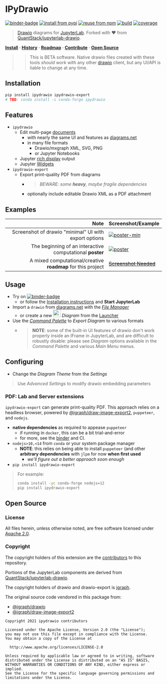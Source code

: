 # IPyDrawio

[![binder-badge][]][binder] [![install from pypi][pypi-badge]][pypi]
[![reuse from npm][npm-badge]][npm] [![build][workflow-badge]][workflow]
[![coverage][cov-badge]][cov]

> [Drawio][] diagrams for [JupyterLab][]. Forked with ❤️ from
> [QuantStack/jupyterlab-drawio][].

**[Install](#installation)** &middot; **[History]** &middot; **[Roadmap]**
&middot; **[Contribute][contributing]** &middot; **[Open Source](#open-source)**

> > This is BETA software. Native drawio files created with these tools _should_
> > work with any other [drawio][] client, but any UI/API is liable to change at
> > any time.

## Installation

```bash
pip install ipydrawio ipydrawio-export
# TBD: conda install -c conda-forge ipydrawio
```

## Features

- `ipydrawio`
  - Edit multi-page [documents][]
    - with nearly the same UI and features as [diagrams.net][drawio]
    - in many file formats
      - Drawio/mxgraph XML, SVG, PNG
      - or Jupyter Notebooks
  - Jupyter [rich display][] output
  - Jupyter [Widgets][]
- `ipydrawio-export`
  - Export print-quality PDF from diagrams
    - > _BEWARE: some **heavy**, maybe fragile dependencies_
    - optionally include editable Drawio XML as a PDF attachment

## Examples

|                                                        Note | Screenshot/Example               |
| ----------------------------------------------------------: | :------------------------------- |
|       Screenshot of drawio "minimal" UI with export options | [![poster-min]][poster-min]      |
|    The beginning of an interactive computational **poster** | [![poster][]][poster]            |
| A mixed computational/creative **roadmap** for this project | [~~Screenshot Needed~~][roadmap] |

## Usage

- Try on [![binder-badge][]][binder]
  - or follow the [Installation instructions](#installation) and **Start
    JupyterLab**
- Import a `drawio` from [diagrams.net](https://diagrams.net) with the _[File
  Manager][]_
  - or create a new
    <img src="./packages/ipydrawio/style/img/drawio.svg" width="24"/> _Diagram_
    from the [Launcher][]
- Use the _[Command Palette][]_ to _Export Diagram_ to various formats
  - > **NOTE**: some of the built-in UI features of drawio don't work properly
    > inside an IFrame in JupyterLab, and are difficult to robustly disable:
    > please see _Diagram_ options available in the _Command Palette_ and
    > various _Main Menu_ menus.

## Configuring

- Change the _Diagram Theme_ from the _Settings_

> Use _Advanced Settings_ to modify drawio embedding parameters

### PDF: Lab and Server extensions

`ipydrawio-export` can generate print-quality PDF. This approach relies on a
headless browser, powered by [@jgraph/draw-image-export2], `puppeteer`, and
`nodejs`.

- **native dependencies** as required to appease `puppeteer`
  - if running in `docker`, this can be a bit trial-and-error
  - for more, see the [binder][apt-txt] and CI.
- `nodejs>10,<14` from `conda` or your system package manager
  - **NOTE**: this relies on being able to install `puppeteer` (and other
    **arbitrary dependencies** with `jlpm` for now **when first used**
    - _we'll figure out a better approach soon enough_
- `pip install ipydrawio-export`

> For example:
>
> ```bash
> conda install -yc conda-forge nodejs=12
> pip install ipydrawio-export
> ```

## Open Source

### License

All files herein, unless otherwise noted, are free software licensed under
[Apache 2.0].

### Copyright

The copyright holders of this extension are the [contributors][] to this
repository.

Portions of the JupyterLab components are derived from
[QuantStack/jupyterlab-drawio][].

The copyright holders of drawio and drawio-export is
[jgraph](http://www.jgraph.com).

The original source code vendored in this package from:

- [@jgraph/drawio][]
- [@jgraph/draw-image-export2][]

```
Copyright 2021 ipydrawio contributors

Licensed under the Apache License, Version 2.0 (the "License");
you may not use this file except in compliance with the License.
You may obtain a copy of the License at

  http://www.apache.org/licenses/LICENSE-2.0

Unless required by applicable law or agreed to in writing, software
distributed under the License is distributed on an "AS IS" BASIS,
WITHOUT WARRANTIES OR CONDITIONS OF ANY KIND, either express or implied.
See the License for the specific language governing permissions and
limitations under the License.
```

[apache 2.0]: https://github.com/deathbeds/ipydrawio/blob/master/LICENSE.txt
[@jgraph/drawio]: https://github.com/jgraph/drawio
[@jgraph/draw-image-export2]: https://github.com/jgraph/draw-image-export2
[jupyterlab]: https://github.com/jupyterlab/jupyterlab
[drawio]: https://www.diagrams.net
[quantstack/jupyterlab-drawio]: https://github.com/QuantStack/jupyterlab-drawio
[contributors]: https://github.com/deathbeds/ipydrawio/graphs/contributors
[history]: https://github.com/deathbeds/ipydrawio/blob/master/CHANGELOG.md
[binder]:
  http://mybinder.org/v2/gh/deathbeds/ipydrawio/master?urlpath=lab/tree/docs/Poster.dio.svg
[binder-badge]: https://mybinder.org/badge_logo.svg
[workflow-badge]:
  https://github.com/deathbeds/ipydrawio/workflows/.github/workflows/ci.yml/badge.svg
[workflow]:
  https://github.com/deathbeds/ipydrawio/actions?query=branch%3Amaster+workflow%3A.github%2Fworkflows%2Fci.yml
[roadmap]:
  https://github.com/deathbeds/ipydrawio/blob/master/docs/ROADMAP.dio.ipynb
[npm]: https://npmjs.com/package/@deathbeds/ipydrawio
[pypi-badge]: https://img.shields.io/pypi/v/ipydrawio
[pypi]: https://pypi.org/project/ipydrawio/
[npm-badge]: https://img.shields.io/npm/v/@deathbeds/ipydrawio
[cov-badge]:
  https://codecov.io/gh/deathbeds/ipydrawio/branch/master/graph/badge.svg?token=9B74VKHQDK
[cov]: https://codecov.io/gh/deathbeds/ipydrawio
[contributing]:
  https://github.com/deathbeds/ipydrawio/blob/master/CONTRIBUTING.md
[documents]:
  https://github.com/deathbeds/ipydrawio/blob/master/docs/Diagram%20Document.ipynb
[rich display]:
  https://github.com/deathbeds/ipydrawio/blob/master/docs/Diagram%20Rich%20Display.ipynb
[widgets]:
  https://github.com/deathbeds/ipydrawio/blob/master/docs/Diagram%20Widgets.ipynb
[puppeteer]: https://github.com/puppeteer/puppeteer
[@jgraph/draw-image-export2]: https://github.com/jgraph/draw-image-export2
[apt-txt]: https://github.com/deathbeds/ipydrawio/blob/master/.binder/apt.txt
[poster-min]:
  https://raw.githubusercontent.com/deathbeds/ipydrawio/master/docs/_static/images/poster.png
[poster]:
  https://raw.githubusercontent.com/deathbeds/ipydrawio/master/docs/Poster.dio.svg
[roadmap]:
  https://nbviewer.jupyter.org/github/deathbeds/ipydrawio/blob/master/docs/ROADMAP.dio.ipynb
[command palette]:
  https://jupyterlab.readthedocs.io/en/stable/user/commands.html?highlight=command%20palette
[launcher]:
  https://jupyterlab.readthedocs.io/en/stable/user/files.html?highlight=Launcher#creating-files-and-activities
[file manager]: https://jupyterlab.readthedocs.io/en/stable/user/files.html
